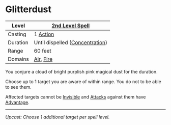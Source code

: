 # Glitterdust

| Level    | [2nd Level Spell](2nd%20Level%20Spells.md)                                 |
| -------- | -------------------------------------------------------------------------- |
| Casting  | 1 [Action](../../../../Game%20Procedures/Core%20Procedures/Action.md)      |
| Duration | Until dispelled ([Concentration](../../Concentration.md))                  |
| Range    | 60 feet                                                                    |
| Domains  | [Air](../../Spell%20Domains/Air.md), [Fire](../../Spell%20Domains/Fire.md) |

You conjure a cloud of bright purplish pink magical dust for the duration.

Choose up to 1 target you are aware of within range. You do not to be able to see them.

Affected targets cannot be [Invisible](../../../../Game%20Procedures/Conditions/Invisible.md) and [Attacks](../../../../Game%20Procedures/Combat/Attack.md) against them have [Advantage](../../../../Game%20Procedures/Die%20Rolling%20Mechanics/Advantage.md).

---
*Upcast: Choose 1 additional target per spell level.*
